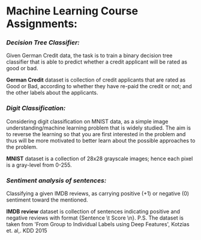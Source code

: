 # Machine Learning Course Assignments:

### _Decision Tree Classifier:_

Given German Credit data, the task is to train a binary decision tree classifier that is able to predict whether a credit applicant will be rated as good or bad.

**German Credit** dataset is collection of credit applicants that are rated as Good or Bad, according to whether they have re-paid the credit or not; and the other labels about the applicants. 

### _Digit Classification:_

Considering digit classification on MNIST data, as a simple image understanding/machine learning problem that is widely studied. The aim is to reverse the learning so that you are first interested in the problem and thus will be more motivated to better learn about the possible approaches to the problem.

**MNIST** dataset is a collection of 28x28 grayscale images; hence each pixel is a gray-level from 0-255.

### _Sentiment analysis of sentences:_

Classifying a given IMDB reviews, as carrying positive (+1) or negative (0) sentiment toward the mentioned.

**IMDB review** dataset is collection of sentences indicating positive and negative reviews with format {Sentence \t Score \n}. P.S. The dataset is taken from 'From Group to Individual Labels using Deep Features', Kotzias et. al,. KDD 2015 